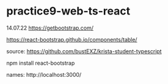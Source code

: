 # practice9-web-ts-react
14.07.22
https://getbootstrap.com/

https://react-bootstrap.github.io/components/table/

source: https://github.com/bustEXZ/krista-student-typescript

npm install react-bootstrap

names: http://localhost:3000/
